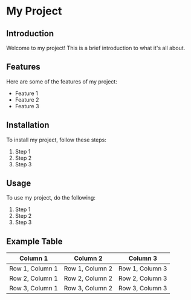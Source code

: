 # My Project

## Introduction

Welcome to my project! This is a brief introduction to what it's all about.

## Features

Here are some of the features of my project:

- Feature 1
- Feature 2
- Feature 3

## Installation

To install my project, follow these steps:

1. Step 1
2. Step 2
3. Step 3

## Usage

To use my project, do the following:

1. Step 1
2. Step 2
3. Step 3

## Example Table

| Column 1 | Column 2 | Column 3 |
| -------- | -------- | -------- |
| Row 1, Column 1 | Row 1, Column 2 | Row 1, Column 3 |
| Row 2, Column 1 | Row 2, Column 2 | Row 2, Column 3 |
| Row 3, Column 1 | Row 3, Column 2 | Row 3, Column 3 |
